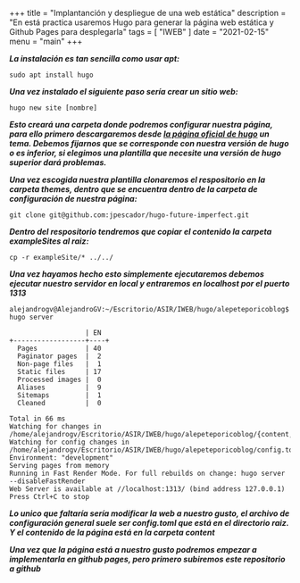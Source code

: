 +++
title = "Implantanción y despliegue de una web estática"
description = "En está practica usaremos Hugo para generar la página web estática y Github Pages para desplegarla"
tags = [
    "IWEB"
]
date = "2021-02-15"
menu = "main"
+++


***La instalación es tan sencilla como usar apt:***

`sudo apt install hugo`

***Una vez instalado el siguiente paso sería crear un sitio web:***

`hugo new site [nombre] `

***Esto creará una carpeta donde podremos configurar nuestra página, para ello primero descargaremos desde [la página oficial de hugo](https://themes.gohugo.io/) un tema. Debemos fijarnos que se corresponde con nuestra versión de hugo o es inferior, si elegimos una plantilla que necesite una versión de hugo superior dará problemas.***


***Una vez escogida nuestra plantilla clonaremos el respositorio en la carpeta themes, dentro que se encuentra dentro de la carpeta de configuración de nuestra página:***

`git clone git@github.com:jpescador/hugo-future-imperfect.git`

***Dentro del respositorio tendremos que copiar el contenido la carpeta exampleSites al raiz:***

`cp -r exampleSite/* ../../`

***Una vez hayamos hecho esto simplemente ejecutaremos debemos ejecutar nuestro servidor en local y entraremos en localhost por el puerto 1313***


    alejandrogv@AlejandroGV:~/Escritorio/ASIR/IWEB/hugo/alepeteporicoblog$ hugo server

                       | EN  
    +------------------+----+
      Pages            | 40  
      Paginator pages  |  2  
      Non-page files   |  1  
      Static files     | 17  
      Processed images |  0  
      Aliases          |  9  
      Sitemaps         |  1  
      Cleaned          |  0  

    Total in 66 ms
    Watching for changes in /home/alejandrogv/Escritorio/ASIR/IWEB/hugo/alepeteporicoblog/{content,data,layouts,static,themes}
    Watching for config changes in /home/alejandrogv/Escritorio/ASIR/IWEB/hugo/alepeteporicoblog/config.toml
    Environment: "development"
    Serving pages from memory
    Running in Fast Render Mode. For full rebuilds on change: hugo server --disableFastRender
    Web Server is available at //localhost:1313/ (bind address 127.0.0.1)
    Press Ctrl+C to stop

***Lo unico que faltaría sería modificar la web a nuestro gusto, el archivo de configuración general suele ser config.toml que está en el directorio raiz. Y el contenido de la página está en la carpeta content***

***Una vez que la página está a nuestro gusto podremos empezar a implementarla en github pages, pero primero subiremos este repositorio a github***


